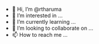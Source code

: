 - 👋 Hi, I’m @rtharuma
- 👀 I’m interested in ...
- 🌱 I’m currently learning ...
- 💞️ I’m looking to collaborate on ...
- 📫 How to reach me ...

<!---
rtharuma/rtharuma is a ✨ special ✨ repository because its `README.md` (this file) appears on your GitHub profile.
You can click the Preview link to take a look at your changes.
--->
